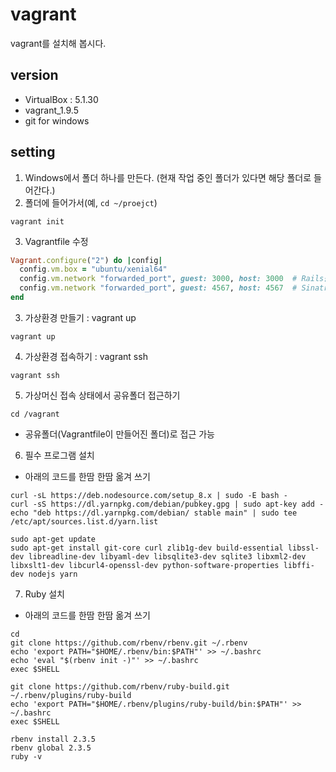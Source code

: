 # vagrant

vagrant를 설치해 봅시다.

## version

- VirtualBox : 5.1.30
- vagrant_1.9.5
- git for windows

## setting

1. Windows에서 폴더 하나를 만든다. (현재 작업 중인 폴더가 있다면 해당 폴더로 들어간다.)
2. 폴더에 들어가서(예, `cd ~/proejct`)
```console
vagrant init
```
3. Vagrantfile 수정
```ruby
Vagrant.configure("2") do |config|
  config.vm.box = "ubuntu/xenial64"
  config.vm.network "forwarded_port", guest: 3000, host: 3000  # Rails를 위한 port 설정
  config.vm.network "forwarded_port", guest: 4567, host: 4567  # Sinatra를 위한 port 설정
end
```
3. 가상환경 만들기 : vagrant up
```console
vagrant up
```
4. 가상환경 접속하기 : vagrant ssh
```console
vagrant ssh
```
5. 가상머신 접속 상태에서 공유폴더 접근하기
```console
cd /vagrant
```
- 공유폴더(Vagrantfile이 만들어진 폴더)로 접근 가능

6. 필수 프로그램 설치
- 아래의 코드를 한땀 한땀 옮겨 쓰기
```console
curl -sL https://deb.nodesource.com/setup_8.x | sudo -E bash -
curl -sS https://dl.yarnpkg.com/debian/pubkey.gpg | sudo apt-key add -
echo "deb https://dl.yarnpkg.com/debian/ stable main" | sudo tee /etc/apt/sources.list.d/yarn.list

sudo apt-get update
sudo apt-get install git-core curl zlib1g-dev build-essential libssl-dev libreadline-dev libyaml-dev libsqlite3-dev sqlite3 libxml2-dev libxslt1-dev libcurl4-openssl-dev python-software-properties libffi-dev nodejs yarn
```

7. Ruby 설치
- 아래의 코드를 한땀 한땀 옮겨 쓰기
```console
cd
git clone https://github.com/rbenv/rbenv.git ~/.rbenv
echo 'export PATH="$HOME/.rbenv/bin:$PATH"' >> ~/.bashrc
echo 'eval "$(rbenv init -)"' >> ~/.bashrc
exec $SHELL

git clone https://github.com/rbenv/ruby-build.git ~/.rbenv/plugins/ruby-build
echo 'export PATH="$HOME/.rbenv/plugins/ruby-build/bin:$PATH"' >> ~/.bashrc
exec $SHELL

rbenv install 2.3.5
rbenv global 2.3.5
ruby -v
```

